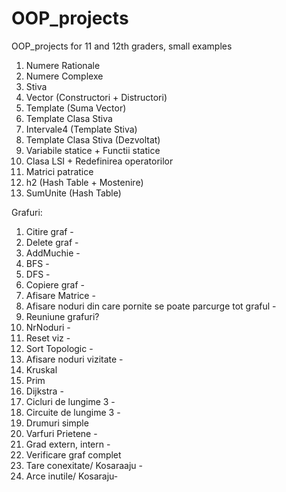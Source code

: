 # OOP_projects

OOP_projects for 11 and 12th graders, small examples

01. Numere Rationale
02. Numere Complexe
03. Stiva
04. Vector (Constructori + Distructori)
05. Template (Suma Vector)
06. Template Clasa Stiva
07. Intervale4 (Template Stiva)
08. Template Clasa Stiva (Dezvoltat)
09. Variabile statice + Functii statice
10. Clasa LSI + Redefinirea operatorilor
11. Matrici patratice
12. h2 (Hash Table + Mostenire)
13. SumUnite (Hash Table)


Grafuri:
1. Citire graf -
2. Delete graf -
3. AddMuchie -
4. BFS -
5. DFS -
6. Copiere graf -
7. Afisare Matrice -
8. Afisare noduri din care pornite se poate parcurge tot graful -
9. Reuniune grafuri?
10. NrNoduri - 
11. Reset viz -
12. Sort Topologic - 
13. Afisare noduri vizitate -
14. Kruskal
15. Prim
16. Dijkstra -
17. Cicluri de lungime 3 -
18. Circuite de lungime 3 -
19. Drumuri simple
20. Varfuri Prietene -
21. Grad extern, intern -
22. Verificare graf complet
23. Tare conexitate/ Kosaraaju -
24. Arce inutile/ Kosaraju- 


